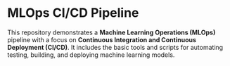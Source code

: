 # MLOps CI/CD Pipeline

This repository demonstrates a **Machine Learning Operations (MLOps)** pipeline with a focus on **Continuous Integration and Continuous Deployment (CI/CD)**. It includes the basic tools and scripts for automating testing, building, and deploying machine learning models.



